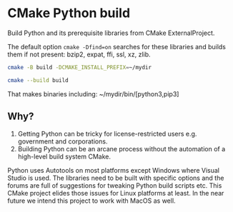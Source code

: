 # CMake Python build

Build Python and its prerequisite libraries from CMake ExternalProject.

The default option `cmake -Dfind=on` searches for these libraries and builds them if not present: bzip2, expat, ffi, ssl, xz, zlib.

```sh
cmake -B build -DCMAKE_INSTALL_PREFIX=~/mydir

cmake --build build
```

That makes binaries including: ~/mydir/bin/[python3,pip3]

## Why?

1. Getting Python can be tricky for license-restricted users e.g. government and corporations.
2. Building Python can be an arcane process without the automation of a high-level build system CMake.

Python uses Autotools on most platforms except Windows where Visual Studio is used.
The libraries need to be built with specific options and the forums are full of suggestions for tweaking Python build scripts etc.
This CMake project elides those issues for Linux platforms at least.
In the near future we intend this project to work with MacOS as well.

